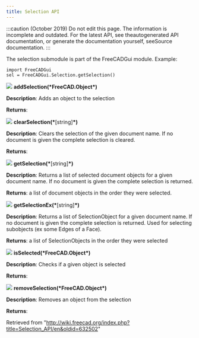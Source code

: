 ```yaml
---
title: Selection API
---
```


:::caution
(October 2019) Do not edit this page. The information is incomplete and outdated. For the latest API, see theautogenerated API documentation, or generate the documentation yourself, seeSource documentation.
:::

The selection submodule is part of the FreeCADGui module. Example:

```
import FreeCADGui
sel = FreeCADGui.Selection.getSelection()

```

![](/images/Method.png) **addSelection(\***FreeCAD.Object**\*)**

**Description**: Adds an object to the selection

**Returns**:

![](/images/Method.png) **clearSelection(\***[string]**\*)**

**Description**: Clears the selection of the given document name. If no document is given the complete selection is cleared.

**Returns**:

![](/images/Method.png) **getSelection(\***[string]**\*)**

**Description**: Returns a list of selected document objects for a given document name. If no document is given the complete selection is returned.

**Returns**: a list of document objects in the order they were selected.

![](/images/Method.png) **getSelectionEx(\***[string]**\*)**

**Description**: Returns a list of SelectionObject for a given document name. If no document is given the complete selection is returned. Used for selecting subobjects (ex some Edges of a Face).

**Returns**: a list of SelectionObjects in the order they were selected

![](/images/Method.png) **isSelected(\***FreeCAD.Object**\*)**

**Description**: Checks if a given object is selected

**Returns**:

![](/images/Method.png) **removeSelection(\***FreeCAD.Object**\*)**

**Description**: Removes an object from the selection

**Returns**:

Retrieved from "<http://wiki.freecad.org/index.php?title=Selection_API/en&oldid=632502>"
